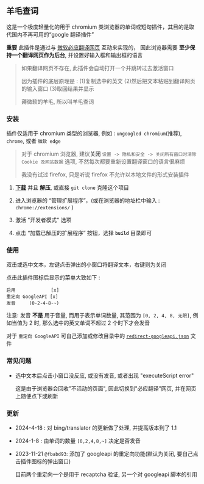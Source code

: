 羊毛查词
--------

这是一个极度轻量化的用于 chromium 类浏览器的单词或短句插件，其目的是取代国内不再可用的“google 翻译插件”

**重要** 此插件是通过与 [微软必应翻译网页](https://cn.bing.com/translator) 互动来实现的，
因此浏览器需要 **至少保持一个翻译网页作为后台**, 并设置好输入框和输出框的语言

> 如果翻译网页不存在, 此插件会自动打开一个并跳转过去激活窗口
>
> 因为插件的底层原理是 : (1)复制选中的英文 (2)然后把文本粘贴到翻译网页的输入窗口 (3)取回结果并显示
>
> 薅微软的羊毛, 所以叫羊毛查词

### 安装

插件仅适用于 chromium 类型的浏览器, 例如 : `ungoogled chromium`(推荐), `chrome`, 或者 `微软 edge`

> 对于 chromium 浏览器, 建议**关闭** `设置 -> 隐私和安全 -> 关闭所有窗口时清除 Cookie 及网站数据` 选项,
> 不然每次都要重新设置翻译窗口的语言很麻烦
>
> 我没有试过 firefox, 只是听说 firefox 不允许以本地文件的形式安装插件

1. **[下载](https://github.com/R32/extension-wordtranslator/archive/master.zip)** 并且 **解压**, 或直接 `git clone` 克隆这个项目

2. 进入浏览器的 “管理扩展程序”，(或在浏览器的地址栏中输入 : `chrome://extensions/` )

3. 激活 "开发者模式" 选项

4. 点击 “加载已解压的扩展程序” 按钮，选择 **`build`** 目录即可

### 使用

双击或选中文本，左键点击弹出的小窗口将翻译文本，右键则为关闭

点击此插件图标后显示的菜单大致如下 :

```
启用             [x]
重定向 GoogleAPI [x]
发音     (0-2-4-8-~)
```
注意: 发音 **不是** 用于音量, 而用于表示单词数量, 其范围为 `[0, 2, 4, 8, 无限]`,
例如当值为 2 时, 那么选中的英文单词不超过 2 个时下才会发音

对于 `重定向 GoogleAPI` 可自己添加或修改目录中的 [`redirect-googleapi.json`](build/redirect-googleapi.json) 文件

### 常见问题

- 选中文本后点击小窗口没反应, 或没有发音, 或者出现 "executeScript error"

    这是由于浏览器会回收"不活动的页面", 因此切换到"必应翻译"网页, 并在网页上随便点下或刷新

### 更新

- 2024-4-18 : 对 bing/translator 的更新做了处理, 并提高版本到了 1.1

- 2024-1-8 : 由单词的数量 `[0,2,4,8,~]` 决定是否发音

- 2023-11-21 `@fbabd93`: 添加了 googleapi 的重定向功能(默认为关闭, 要自己点击插件图标的弹出窗口)

    目前两个重定向一个是用于 recaptcha 验证, 另一个对 googleapi 脚本的引用
